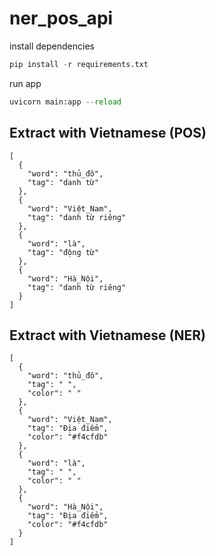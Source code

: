 # ner_pos_api
install dependencies
```python
pip install -r requirements.txt
```
run app
```python
uvicorn main:app --reload
```
## Extract with Vietnamese (POS)
```
[
  {
    "word": "thủ_đô",
    "tag": "danh từ"
  },
  {
    "word": "Việt_Nam",
    "tag": "danh từ riêng"
  },
  {
    "word": "là",
    "tag": "động từ"
  },
  {
    "word": "Hà_Nội",
    "tag": "danh từ riêng"
  }
]
```
## Extract with Vietnamese (NER)
```
[
  {
    "word": "thủ_đô",
    "tag": " ",
    "color": " "
  },
  {
    "word": "Việt_Nam",
    "tag": "Địa điểm",
    "color": "#f4cfdb"
  },
  {
    "word": "là",
    "tag": " ",
    "color": " "
  },
  {
    "word": "Hà_Nội",
    "tag": "Địa điểm",
    "color": "#f4cfdb"
  }
]
```

